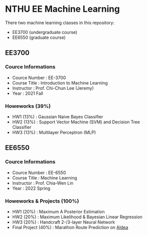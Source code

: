 # NTHU EE Machine Learning
There two machine learning classes in this repository:
- EE3700 (undergraduate course)
- EE6550 (graduate course)

## EE3700
### Cource Informations
- Cource Number : EE-3700
- Course Title : Introduction to Machine Learning
- Instructor : Prof. Chi-Chun Lee (Jeremy)
- Year : 2021 Fall

### Howeworks (39%)
- HW1 (13%) : Gaussian Naive Bayes Classifier
- HW2 (13%) : Support Vector Machine (SVM) and Decision Tree Classifier
- HW3 (13%) : Multilayer Perceptron (MLP)

## EE6550
### Cource Informations
- Cource Number : EE-6550
- Course Title : Machine Learning
- Instructor : Prof. Chia-Wen Lin
- Year : 2022 Spring

### Howeworks & Projects (100%)
- HW1 (20%) : Maximum A Posterior Estimation
- HW2 (20%) : Maximum Likelihood & Bayesian Linear Regression
- HW3 (20%) : Handcraft 2-/3-layer Neural Network
- Final Project (40%) : Marathon Route Prediction on [AIdea][1]

[1]:https://aidea-web.tw/topic/107d9eb3-5a37-4303-9e60-11bebef82f51